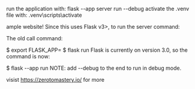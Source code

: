run the application with: flask --app server run --debug
activate the .venv file with: .venv\scripts\activate

ample website! Since this uses Flask v3>, to run the server command:

The old call command:

$ export FLASK_APP=<filename>
$ flask run
Flask is currently on version 3.0, so the command is now:

$ flask --app <filename> run
NOTE: add --debug to the end to run in debug mode.

visist https://zerotomastery.io/ for more